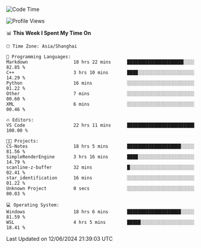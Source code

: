 <!--START_SECTION:waka-->
![Code Time](http://img.shields.io/badge/Code%20Time-1%2C770%20hrs%2055%20mins-blue)

![Profile Views](http://img.shields.io/badge/Profile%20Views-4-blue)

📊 **This Week I Spent My Time On** 

```text
🕑︎ Time Zone: Asia/Shanghai

💬 Programming Languages: 
Markdown                 18 hrs 22 mins      █████████████████████░░░░   82.85 % 
C++                      3 hrs 10 mins       ████░░░░░░░░░░░░░░░░░░░░░   14.29 % 
Python                   16 mins             ░░░░░░░░░░░░░░░░░░░░░░░░░   01.22 % 
Other                    7 mins              ░░░░░░░░░░░░░░░░░░░░░░░░░   00.60 % 
XML                      6 mins              ░░░░░░░░░░░░░░░░░░░░░░░░░   00.46 % 

🔥 Editors: 
VS Code                  22 hrs 11 mins      █████████████████████████   100.00 % 

🐱‍💻 Projects: 
CS-Notes                 18 hrs 5 mins       ████████████████████░░░░░   81.56 % 
SimpleRenderEngine       3 hrs 16 mins       ████░░░░░░░░░░░░░░░░░░░░░   14.79 % 
scanline-z-buffer        32 mins             █░░░░░░░░░░░░░░░░░░░░░░░░   02.41 % 
star_identification      16 mins             ░░░░░░░░░░░░░░░░░░░░░░░░░   01.22 % 
Unknown Project          0 secs              ░░░░░░░░░░░░░░░░░░░░░░░░░   00.03 % 

💻 Operating System: 
Windows                  18 hrs 6 mins       ████████████████████░░░░░   81.59 % 
WSL                      4 hrs 5 mins        █████░░░░░░░░░░░░░░░░░░░░   18.41 % 
```


 Last Updated on 12/06/2024 21:39:03 UTC
<!--END_SECTION:waka-->